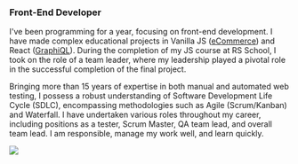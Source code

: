 ### Front-End Developer



I've been programming for a year, focusing on front-end development. I have made complex educational projects in Vanilla JS ([eCommerce](https://peakpulse-ecomm.netlify.app)) and React ([GraphiQL](https://rsschool-graphi-ql.netlify.app)). During the completion of my JS course at RS School, I took on the role of a team leader, where my leadership played a pivotal role in the successful completion of the final project.

Bringing more than 15 years of expertise in both manual and automated web testing, I possess a robust understanding of Software Development Life Cycle (SDLC), encompassing methodologies such as Agile (Scrum/Kanban) and Waterfall.
I have undertaken various roles throughout my career, including positions as a tester, Scrum Master, QA team lead, and overall team lead.
I am responsible, manage my work well, and learn quickly.

![](https://www.codewars.com/users/akrutsko/badges/large)

<!--
**akrutsko/akrutsko** is a ✨ _special_ ✨ repository because its `README.md` (this file) appears on your GitHub profile.

Here are some ideas to get you started:

- 🔭 I’m currently working on ...
- 🌱 I’m currently learning ...
- 👯 I’m looking to collaborate on ...
- 🤔 I’m looking for help with ...
- 💬 Ask me about ...
- 📫 How to reach me: ...
- 😄 Pronouns: ...
- ⚡ Fun fact: ...
-->
